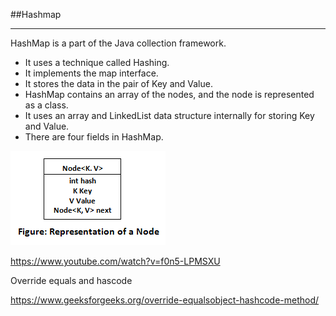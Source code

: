 
##Hashmap

-----

HashMap is a part of the Java collection framework. 
* It uses a technique called Hashing. 
* It implements the map interface. 
* It stores the data in the pair of Key and Value. 
* HashMap contains an array of the nodes, and the node is represented as a class. 
* It uses an array and LinkedList data structure internally for storing Key and Value. 
* There are four fields in HashMap.

![](../../images/hashmap_node.png)

https://www.youtube.com/watch?v=f0n5-LPMSXU

Override equals and hascode

https://www.geeksforgeeks.org/override-equalsobject-hashcode-method/